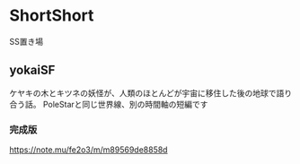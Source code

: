 # ShortShort
SS置き場

## yokaiSF
ケヤキの木とキツネの妖怪が、人類のほとんどが宇宙に移住した後の地球で語り合う話。
PoleStarと同じ世界線、別の時間軸の短編です

### 完成版
https://note.mu/fe2o3/m/m89569de8858d
